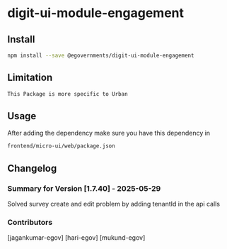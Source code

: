# digit-ui-module-engagement

## Install

```bash
npm install --save @egovernments/digit-ui-module-engagement
```

## Limitation

```bash
This Package is more specific to Urban
```

## Usage

After adding the dependency make sure you have this dependency in

```bash
frontend/micro-ui/web/package.json
```

## Changelog

### Summary for Version [1.7.40] - 2025-05-29

Solved survey create and edit problem by adding tenantId in the api calls

### Contributors

[jagankumar-egov] [hari-egov] [mukund-egov]